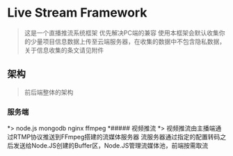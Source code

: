 Live Stream Framework
===
> 这是一个直播推流系统框架  优先解决PC端的兼容
> 使用本框架会默认收集你的少量项目信息数据上传至云端服务器，在收集的数据中不包含隐私数据，关于信息收集的条文请见附件

架构
---
> 前后端整体的架构

### 服务端
*> node.js mongodb nginx ffmpeg
*##### 视频推流
*> 视频推流由主播端通过RTMP协议推送到FFmpeg搭建的流媒体服务器 流服务器通过指定的配置转码之后发送给Node.JS创建的Buffer区，Node.JS管理流媒体池，前端按需取流
